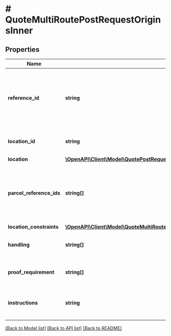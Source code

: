 # # QuoteMultiRoutePostRequestOriginsInner

## Properties

Name | Type | Description | Notes
------------ | ------------- | ------------- | -------------
**reference_id** | **string** | A required reference ID for the location. Must be unique within the context of a route. |
**location_id** | **string** | The location ID in the Evermile database | [optional]
**location** | [**\OpenAPI\Client\Model\QuotePostRequestDestinationLocationsInner**](QuotePostRequestDestinationLocationsInner.md) |  | [optional]
**parcel_reference_ids** | **string[]** | A list of parcel reference ids that should be picked up or dropped off at the current location. |
**location_constraints** | [**\OpenAPI\Client\Model\QuoteMultiRoutePostRequestOriginsInnerLocationConstraints**](QuoteMultiRoutePostRequestOriginsInnerLocationConstraints.md) |  | [optional]
**handling** | **string[]** | Handling instructions for the parcels | [optional]
**proof_requirement** | **string[]** | Proof of delivery requirements for a parcel | [optional]
**instructions** | **string** | Additional handling instructions for the packages | [optional]

[[Back to Model list]](../../README.md#models) [[Back to API list]](../../README.md#endpoints) [[Back to README]](../../README.md)
